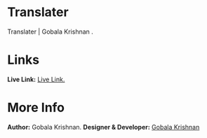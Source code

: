 # Translater

Translater | Gobala Krishnan .

# Links
<b>Live Link:</b> <a href="#" target="_blank">Live Link.</a>

# More Info
<b>Author:</b> Gobala Krishnan.
<b>Designer & Developer:</b> <a href="https://gkrizz.github.io/1-Portfolio/" target="_blank">Gobala Krishnan</a>
